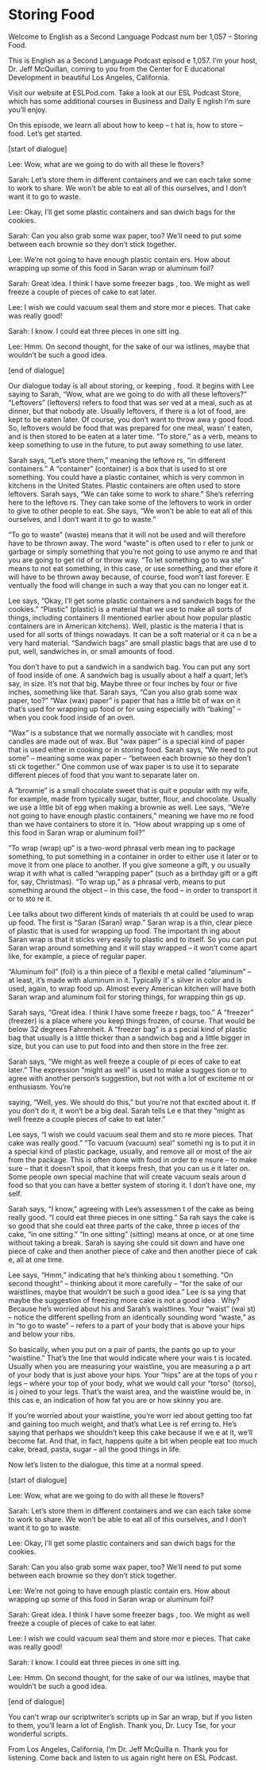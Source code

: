 # Storing Food

Welcome to English as a Second Language Podcast num ber 1,057 – Storing Food.

This is English as a Second Language Podcast episod e 1,057. I’m your host, Dr. Jeff McQuillan, coming to you from the Center for E ducational Development in beautiful Los Angeles, California.

Visit our website at ESLPod.com. Take a look at our  ESL Podcast Store, which has some additional courses in Business and Daily E nglish I’m sure you’ll enjoy.

On this episode, we learn all about how to keep – t hat is, how to store – food. Let’s get started.

[start of dialogue]

Lee: Wow, what are we going to do with all these le ftovers?

Sarah: Let’s store them in different containers and  we can each take some to work to share. We won’t be able to eat all of this ourselves, and I don’t want it to go to waste.

Lee: Okay, I’ll get some plastic containers and san dwich bags for the cookies.

Sarah: Can you also grab some wax paper, too? We’ll  need to put some between each brownie so they don’t stick together.

Lee: We’re not going to have enough plastic contain ers. How about wrapping up some of this food in Saran wrap or aluminum foil?

Sarah: Great idea. I think I have some freezer bags , too. We might as well freeze a couple of pieces of cake to eat later.

Lee: I wish we could vacuum seal them and store mor e pieces. That cake was really good!

Sarah: I know. I could eat three pieces in one sitt ing.

Lee: Hmm. On second thought, for the sake of our wa istlines, maybe that wouldn’t be such a good idea.

[end of dialogue]

Our dialogue today is all about storing, or keeping , food. It begins with Lee saying to Sarah, “Wow, what are we going to do with  all these leftovers?” “Leftovers” (leftovers) refers to food that was ser ved at a meal, such as at dinner, but that nobody ate. Usually leftovers, if there is  a lot of food, are kept to be eaten later. Of course, you don’t want to throw awa y good food. So, leftovers would be food that was prepared for one meal, wasn’ t eaten, and is then stored to be eaten at a later time. “To store,” as a verb,  means to keep something to use in the future, to put away something to use later.

Sarah says, “Let’s store them,” meaning the leftove rs, “in different containers.” A “container” (container) is a box that is used to st ore something. You could have a plastic container, which is very common in kitchens  in the United States. Plastic containers are often used to store leftovers. Sarah  says, “We can take some to work to share.” She’s referring here to the leftove rs. They can take some of the leftovers to work in order to give to other people to eat. She says, “We won’t be able to eat all of this ourselves, and I don’t want  it to go to waste.”

“To go to waste” (waste) means that it will not be used and will therefore have to be thrown away. The word “waste” is often used to r efer to junk or garbage or simply something that you’re not going to use anymo re and that you are going to get rid of or throw way. “To let something go to wa ste” means to not eat something, in this case, or use something, and ther efore it will have to be thrown away because, of course, food won’t last forever. E ventually the food will change in such a way that you can no longer eat it.

Lee says, “Okay, I’ll get some plastic containers a nd sandwich bags for the cookies.” “Plastic” (plastic) is a material that we  use to make all sorts of things, including containers (I mentioned earlier about how  popular plastic containers are in American kitchens). Well, plastic is the materia l that is used for all sorts of things nowadays. It can be a soft material or it ca n be a very hard material. “Sandwich bags” are small plastic bags that are use d to put, well, sandwiches in, or small amounts of food.

You don’t have to put a sandwich in a sandwich bag.  You can put any sort of food inside of one. A sandwich bag is usually about  a half a quart, let’s say, in size. It’s not that big. Maybe three or four inches  by four or five inches, something like that. Sarah says, “Can you also grab some wax paper, too?” “Wax (wax) paper” is paper that has a little bit of wax on it that’s used for wrapping up food or for using especially with “baking” – when you cook food inside of an oven.

“Wax” is a substance that we normally associate wit h candles; most candles are made out of wax. But “wax paper” is a special kind of paper that is used either in cooking or in storing food. Sarah says, “We need to  put some” – meaning some wax paper – “between each brownie so they don’t sti ck together.” One common use of wax paper is to use it to separate different  pieces of food that you want to separate later on.

A “brownie” is a small chocolate sweet that is quit e popular with my wife, for example, made from typically sugar, butter, flour, and chocolate. Usually we use a little bit of egg when making a brownie as well. Lee says, “We’re not going to have enough plastic containers,” meaning we have mo re food than we have containers to store it in. “How about wrapping up s ome of this food in Saran wrap or aluminum foil?”

“To wrap (wrap) up” is a two-word phrasal verb mean ing to package something, to put something in a container in order to either use it later or to move it from one place to another. If you give someone a gift, y ou usually wrap it with what is called “wrapping paper” (such as a birthday gift or  a gift for, say, Christmas). “To wrap up,” as a phrasal verb, means to put something  around the object – in this case, the food – in order to transport it or to sto re it.

Lee talks about two different kinds of materials th at could be used to wrap up food. The first is “Saran (Saran) wrap.” Saran wrap  is a thin, clear piece of plastic that is used for wrapping up food. The important th ing about Saran wrap is that it sticks very easily to plastic and to itself. So you  can put Saran wrap around something and it will stay wrapped – it won’t come apart like, for example, a piece of regular paper.

“Aluminum foil” (foil) is a thin piece of a flexibl e metal called “aluminum” – at least, it’s made with aluminum in it. Typically it’ s silver in color and is used, again, to wrap food up. Almost every American kitchen will  have both Saran wrap and aluminum foil for storing things, for wrapping thin gs up.

Sarah says, “Great idea. I think I have some freeze r bags, too.” A “freezer” (freezer) is a place where you keep things frozen, of course. That would be below 32 degrees Fahrenheit. A “freezer bag” is a s pecial kind of plastic bag that usually is a little thicker than a sandwich bag and  a little bigger in size, but you can use to put food into and then store in the free zer.

Sarah says, “We might as well freeze a couple of pi eces of cake to eat later.” The expression “might as well” is used to make a sugges tion or to agree with another person’s suggestion, but not with a lot of exciteme nt or enthusiasm. You’re

saying, “Well, yes. We should do this,” but you’re not that excited about it. If you don’t do it, it won’t be a big deal. Sarah tells Le e that they “might as well freeze a couple pieces of cake to eat later.”

Lee says, “I wish we could vacuum seal them and sto re more pieces. That cake was really good.” “To vacuum (vacuum) seal” somethi ng is to put it in a special kind of plastic package, usually, and remove all or  most of the air from the package. This is often done with food in order to e nsure – to make sure – that it doesn’t spoil, that it keeps fresh, that you can us e it later on. Some people own special machine that will create vacuum seals aroun d food so that you can have a better system of storing it. I don’t have one, my self.

Sarah says, “I know,” agreeing with Lee’s assessmen t of the cake as being really good. “I could eat three pieces in one sitting.” Sa rah says the cake is so good that she could eat three parts of the cake, three p ieces of the cake, “in one sitting.” “In one sitting” (sitting) means at once,  or at one time without taking a break. Sarah is saying she could sit down and have one piece of cake and then another piece of cake and then another piece of cak e, all at one time.

Lee says, “Hmm,” indicating that he’s thinking abou t something. “On second thought” – thinking about it more carefully – “for the sake of our waistlines, maybe that wouldn’t be such a good idea.” Lee is sa ying that maybe the suggestion of freezing more cake is not a good idea . Why? Because he’s worried about his and Sarah’s waistlines. Your “waist” (wai st) – notice the different spelling from an identically sounding word “waste,”  as in “to go to waste” – refers to a part of your body that is above your hips and below your ribs.

So basically, when you put on a pair of pants, the pants go up to your “waistline.” That’s the line that would indicate where your wais t is located. Usually when you are measuring your waistline, you are measuring a p art of your body that is just above your hips. Your “hips” are at the tops of you r legs – where your top of your body, what we would call your “torso” (torso), is j oined to your legs. That’s the waist area, and the waistline would be, in this cas e, an indication of how fat you are or how skinny you are.

If you’re worried about your waistline, you’re worr ied about getting too fat and gaining too much weight, and that’s what Lee is ref erring to. He’s saying that perhaps we shouldn’t keep this cake because if we e at it, we’ll become fat. And that, in fact, happens quite a bit when people eat too much cake, bread, pasta, sugar – all the good things in life.

Now let’s listen to the dialogue, this time at a normal speed.

 [start of dialogue]

Lee: Wow, what are we going to do with all these le ftovers?

Sarah: Let’s store them in different containers and  we can each take some to work to share. We won’t be able to eat all of this ourselves, and I don’t want it to go to waste.

Lee: Okay, I’ll get some plastic containers and san dwich bags for the cookies.

Sarah: Can you also grab some wax paper, too? We’ll  need to put some between each brownie so they don’t stick together.

Lee: We’re not going to have enough plastic contain ers. How about wrapping up some of this food in Saran wrap or aluminum foil?

Sarah: Great idea. I think I have some freezer bags , too. We might as well freeze a couple of pieces of cake to eat later.

Lee: I wish we could vacuum seal them and store mor e pieces. That cake was really good!

Sarah: I know. I could eat three pieces in one sitt ing.

Lee: Hmm. On second thought, for the sake of our wa istlines, maybe that wouldn’t be such a good idea.

[end of dialogue]

You can’t wrap our scriptwriter’s scripts up in Sar an wrap, but if you listen to them, you’ll learn a lot of English. Thank you, Dr.  Lucy Tse, for your wonderful scripts.

From Los Angeles, California, I’m Dr. Jeff McQuilla n. Thank you for listening. Come back and listen to us again right here on ESL Podcast.

